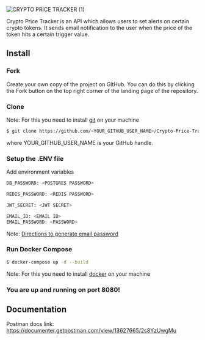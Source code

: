 ![CRYPTO PRICE TRACKER (1)](https://user-images.githubusercontent.com/33856767/207240188-9d9e59e2-9e35-4f68-806c-c90b77dc9df3.png)

Crypto Price Tracker is an API which allows users to set alerts on
certain crypto tokens. It sends email notification to the user when the
price of the token hits a certain trigger value.

## Install

### Fork

Create your own copy of the project on GitHub. You can do this by clicking the Fork button  on the top right corner of the landing page of the repository.

### Clone

Note: For this you need to install [git](https://git-scm.com/downloads) on your machine

```bash
$ git clone https://github.com/<YOUR_GITHUB_USER_NAME>/Crypto-Price-Tracker
```
where YOUR_GITHUB_USER_NAME is your GitHub handle.

### Setup the .ENV file
Add environment variables

```bash
DB_PASSWORD: <POSTGRES PASSWORD>

REDIS_PASSWORD: <REDIS PASSWORD>

JWT_SECRET: <JWT SECRET>

EMAIL_ID: <EMAIL ID>
EMAIL_PASSWORD: <PASSWORD>
```

Note: [Directions to generate email password](https://hotter.io/docs/email-accounts/app-password-gmail/)

### Run Docker Compose
```bash
$ docker-compose up -d --build
```
Note: For this you need to install [docker](https://docs.docker.com/engine/install/) on your machine

### You are up and running on port 8080!

## Documentation
Postman docs link: https://documenter.getpostman.com/view/13627665/2s8YzUwgMu

